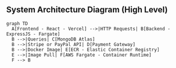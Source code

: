 ## System Architecture Diagram (High Level)

```mermaid
graph TD
  A[Frontend - React - Vercel] -->|HTTP Requests| B[Backend - ExpressJS - Fargate]
  B -->|Queries| C[MongoDB Atlas]
  B -->|Stripe or PayPal API| D[Payment Gateway]
  B -->|Docker Image| E[ECR - Elastic Container Registry]
  E -->|Image Pull| F[AWS Fargate - Container Runtime]
  F --> B
```
